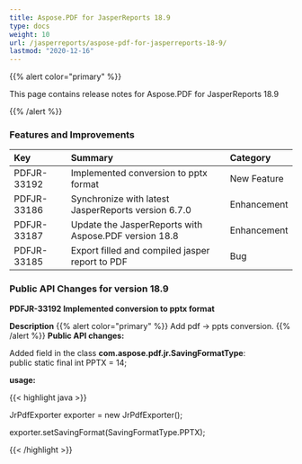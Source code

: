```yaml
---
title: Aspose.PDF for JasperReports 18.9
type: docs
weight: 10
url: /jasperreports/aspose-pdf-for-jasperreports-18-9/
lastmod: "2020-12-16"
---
```


{{% alert color="primary" %}}

This page contains release notes for Aspose.PDF for JasperReports 18.9

{{% /alert %}}
### **Features and Improvements**

|**Key**|**Summary**|**Category**|
| :- | :- | :- |
|PDFJR-33192|Implemented conversion to pptx format|New Feature|
|PDFJR-33186|Synchronize with latest JasperReports version 6.7.0|Enhancement|
|PDFJR-33187|Update the JasperReports with Aspose.PDF version 18.8|Enhancement|
|PDFJR-33185|Export filled and compiled jasper report to PDF|Bug|
### **Public API Changes for version 18.9**
**PDFJR-33192 Implemented conversion to pptx format**

**Description**
{{% alert color="primary" %}}
Add pdf -> ppts conversion.
{{% /alert %}}
**Public API changes:**

Added field in the class **com.aspose.pdf.jr.SavingFormatType**:  
public static final int PPTX = 14;

**usage:**

{{< highlight java >}}

 JrPdfExporter exporter = new JrPdfExporter();

exporter.setSavingFormat(SavingFormatType.PPTX);

{{< /highlight >}}
